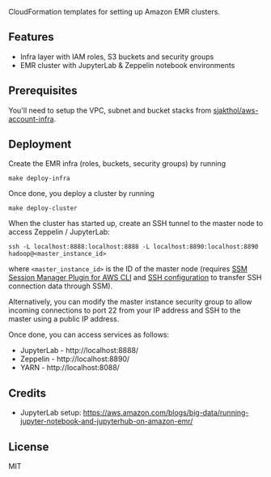 CloudFormation templates for setting up Amazon EMR clusters.

## Features

* Infra layer with IAM roles, S3 buckets and security groups
* EMR cluster with JupyterLab & Zeppelin notebook environments

## Prerequisites

You'll  need to setup the VPC, subnet and bucket stacks from [sjakthol/aws-account-infra](https://github.com/sjakthol/aws-account-infra).

## Deployment

Create the EMR infra (roles, buckets, security groups) by running

```
make deploy-infra
```

Once done, you deploy a cluster by running
```
make deploy-cluster
```

When the cluster has started up, create an SSH tunnel to the master node to access Zeppelin / JupyterLab:
```
ssh -L localhost:8888:localhost:8888 -L localhost:8890:localhost:8890 hadoop@<master_instance_id>
```

where `<master_instance_id>` is the ID of the master node (requires [SSM Session Manager Plugin for AWS CLI](https://docs.aws.amazon.com/systems-manager/latest/userguide/session-manager-working-with-install-plugin.html) and [SSH configuration](https://docs.aws.amazon.com/systems-manager/latest/userguide/session-manager-getting-started-enable-ssh-connections.html) to transfer SSH connection data through SSM).

Alternatively, you can modify the master instance security group to allow incoming connections to port 22 from your IP address and SSH to the master using a public IP address.

Once done, you can access services as follows:
* JupyterLab - http://localhost:8888/
* Zeppelin - http://localhost:8890/
* YARN - http://localhost:8088/

## Credits
* JupyterLab setup: https://aws.amazon.com/blogs/big-data/running-jupyter-notebook-and-jupyterhub-on-amazon-emr/

## License

MIT
